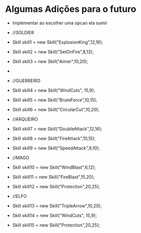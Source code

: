 # Algumas Adições para o futuro

* Implementar ao escolher uma opcao ela sumir

 * //SOLDIER
 
 * Skill skill1 = new Skill("ExplosionKing",12,16);
 * Skill skill2 = new Skill("SetOnFire",8,13);
 * Skill skill3 = new Skill("Aimer",10,20);
 * 
 * //GUERREIRO

 * Skill skill4 = new Skill("WindCuts", 15,9);
 * Skill skill5 = new Skill("BruteForce",10,15);
 * Skill skill6 = new Skill("CircularCut",10,20);
 
 * //ARQUEIRO
 
 * Skill skill7 = new Skill("DoubleAttack",12,16);
 * Skill skill8 = new Skill("FireAttack",10,15);
 * Skill skill9 = new Skill("SpeedAttack",9,10);
 
 * //MAGO
 
 * Skill skill10 = new Skill("WindBlast",6,12);
 * Skill skill11 = new Skill("FireBlast",15,20);
 * Skill skill12 = new Skill("Protection",20,25);
 
 * //ELFO

 * Skill skill13 = new Skill("TripleArrow",10,20);
 * Skill skill14 = new Skill("WindCuts", 15,9);
 * Skill skill15 = new Skill("Protection",20,25);

